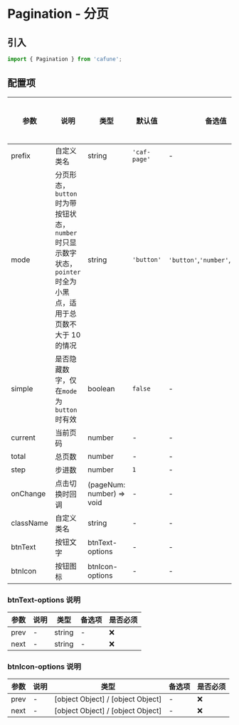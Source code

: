 # Pagination - 分页

## 引入
```jsx
import { Pagination } from 'cafune';
```

## 配置项
| 参数 | 说明 | 类型 | 默认值 |备选值 | 是否必须 |
| --- | --- | --- | --- | --- | --- |
| prefix | 自定义类名 | string | `'caf-page'` | - | ❌ |
| mode | 分页形态，`button` 时为带按钮状态，`number` 时只显示数字状态， `pointer` 时全为小黑点，适用于总页数不大于 10 的情况 | string | `'button'` | `'button'`,`'number'`,`'pointer'` | ❌ |
| simple | 是否隐藏数字，仅在`mode` 为 `button`时有效 | boolean | `false` | - | ❌ |
| current | 当前页码 | number | - | - | ✅  |
| total | 总页数 | number | - | - | ✅  |
| step | 步进数 | number | `1` | - | ❌ |
| onChange | 点击切换时回调 | (pageNum: number) => void | - | - | ❌ |
| className | 自定义类名 | string | - | - | ❌ |
| btnText | 按钮文字 | btnText-options | - | - | ❌ |
| btnIcon | 按钮图标 | btnIcon-options | - | - | ❌ |


 ### btnText-options 说明
| 参数 | 说明 | 类型 | 备选项 | 是否必须 |
| --- | --- | --- | --- | --- |
| prev | - | string | - | ❌ |
| next | - | string | - | ❌ |


 ### btnIcon-options 说明
| 参数 | 说明 | 类型 | 备选项 | 是否必须 |
| --- | --- | --- | --- | --- |
| prev | - | [object Object] / [object Object] | - | ❌ |
| next | - | [object Object] / [object Object] | - | ❌ |
